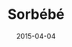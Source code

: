 ---
layout: post
title: "Sorbébé"
date: 2015-04-04
categories: [Horde]
image: http://www.pokepedia.fr/images/5/50/Sorb%C3%A9b%C3%A9-NB.png
caught: Sorbébé
location: Caverne Gelée
level: 20
version: X
---